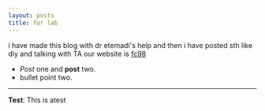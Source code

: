 ```yaml
---
layout: posts
title: for lab
---
```


i have made this blog with dr etemadi's help and then i have posted sth like diy and talking with TA our website is [fc98](https://sauleh.github.io/fc98/)
- *Post* one and **post** two.
- bullet point two.


---
**Test**: This is atest
